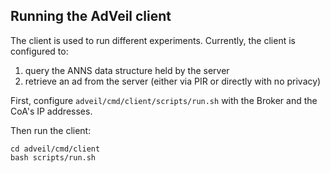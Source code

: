 ## Running the AdVeil client
The client is used to run different experiments. 
Currently, the client is configured to:
1) query the ANNS data structure held by the server
2) retrieve an ad from the server (either via PIR or directly with no privacy)

First, configure ```adveil/cmd/client/scripts/run.sh``` with the Broker and the CoA's IP addresses. 

Then run the client:
```
cd adveil/cmd/client
bash scripts/run.sh
```





